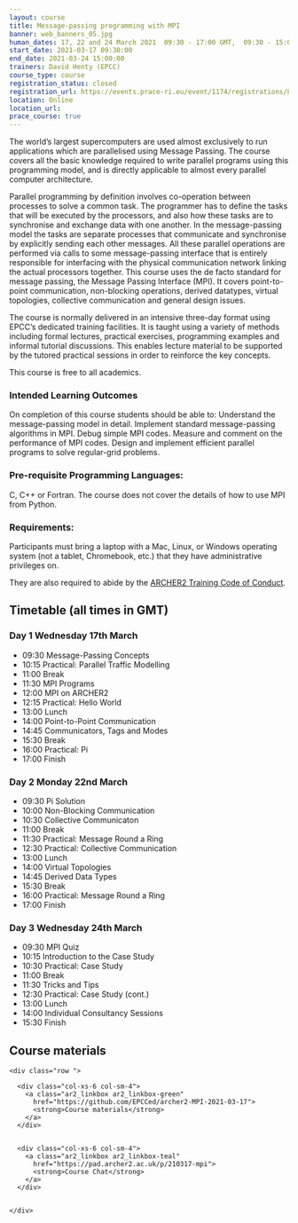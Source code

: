 ```yaml
---
layout: course
title: Message-passing programming with MPI
banner: web_banners_05.jpg 
human_dates: 17, 22 and 24 March 2021  09:30 - 17:00 GMT,  09:30 - 15:00 GMT on final day  
start_date: 2021-03-17 09:30:00
end_date: 2021-03-24 15:00:00
trainers: David Henty (EPCC)
course_type: course
registration_status: closed
registration_url: https://events.prace-ri.eu/event/1174/registrations/851/
location: Online
location_url:
prace_course: true
---
```


The world’s largest supercomputers are used almost exclusively to run applications which are parallelised using Message Passing. The course covers all the basic knowledge required to write parallel programs using this programming model, and is directly applicable to almost every parallel computer architecture.

Parallel programming by definition involves co-operation between processes to solve a common task. The programmer has to define the tasks that will be executed by the processors, and also how these tasks are to synchronise and exchange data with one another. In the message-passing model the tasks are separate processes that communicate and synchronise by explicitly sending each other messages. All these parallel operations are performed via calls to some message-passing interface that is entirely responsible for interfacing with the physical communication network linking the actual processors together. This course uses the de facto standard for message passing, the Message Passing Interface (MPI). It covers point-to-point communication, non-blocking operations, derived datatypes, virtual topologies, collective communication and general design issues.

The course is normally delivered in an intensive three-day format using EPCC’s dedicated training facilities. It is taught using a variety of methods including formal lectures, practical exercises, programming examples and informal tutorial discussions. This enables lecture material to be supported by the tutored practical sessions in order to reinforce the key concepts.

This course is free to all academics. 

### Intended Learning Outcomes

On completion of this course students should be able to: Understand the message-passing model in detail. Implement standard message-passing algorithms in MPI. Debug simple MPI codes. Measure and comment on the performance of MPI codes. Design and implement efficient parallel programs to solve regular-grid problems.

### Pre-requisite Programming Languages:

C, C++ or Fortran. The course does not cover the details of how to use MPI from Python.


### Requirements:

Participants must bring a laptop with a Mac, Linux, or Windows operating system (not a tablet, Chromebook, etc.) that they have administrative privileges on.

They are also required to abide by the [ARCHER2 Training Code of Conduct](../../code-of-conduct/). 


## Timetable (all times in GMT)

### Day 1 Wednesday 17th March

-    09:30 Message-Passing Concepts
-    10:15 Practical: Parallel Traffic Modelling
-    11:00 Break
-    11:30 MPI Programs
-    12:00 MPI on ARCHER2
-    12:15 Practical: Hello World
-    13:00 Lunch
-    14:00 Point-to-Point Communication
-    14:45 Communicators, Tags and Modes
-    15:30 Break
-    16:00 Practical: Pi
-    17:00 Finish

### Day 2 Monday 22nd March

-    09:30 Pi Solution
-    10:00 Non-Blocking Communication
-    10:30 Collective Communicaton
-    11:00 Break
-    11:30 Practical: Message Round a Ring
-    12:30 Practical: Collective Communication
-    13:00 Lunch
-    14:00 Virtual Topologies
-    14:45 Derived Data Types
-    15:30 Break
-    16:00 Practical: Message Round a Ring
-    17:00 Finish

### Day 3 Wednesday 24th March

-    09:30 MPI Quiz
-    10:15 Introduction to the Case Study
-    10:30 Practical: Case Study
-    11:00 Break
-    11:30 Tricks and Tips
-    12:30 Practical: Case Study (cont.)
-    13:00 Lunch
-    14:00 Individual Consultancy Sessions
-    15:30 Finish

<section id="service">

<h2><a name="materials">Course materials</a></h2>


    <div class="row ">	

      <div class="col-xs-6 col-sm-4">
        <a class="ar2_linkbox ar2_linkbox-green" 
          href="https://github.com/EPCCed/archer2-MPI-2021-03-17">
          <strong>Course materials</strong>         
        </a>
      </div>


      <div class="col-xs-6 col-sm-4">
        <a class="ar2_linkbox ar2_linkbox-teal" 
          href="https://pad.archer2.ac.uk/p/210317-mpi">
          <strong>Course Chat</strong>       
        </a>
      </div>
		

 	</div>
		
		
					


<!-- 		
<h2><a name="videos">Videos</a></h2>

<h3>Session 1</h3>

<div>
	<iframe title="Video" width="560" height="315" src="https://www.youtube.com/embed/xxxxxxxxxxx" frameborder="0" allow="accelerometer; autoplay; encrypted-media; gyroscope; picture-in-picture" allowfullscreen></iframe>
</div>

 -->





<!-- 
<h2><a name="feedback">Feedback</a></h2>


    <div class="row ">	

      <div class="col-xs-6 col-sm-4">
        <a class="ar2_linkbox ar2_linkbox-teal" 


		   href="https://events.prace-ri.eu/event/1174/surveys/764"

		>
          <strong>Feedback</strong><br/>
          Please let us know what was great about this course and anything we can improve
        </a>
      </div>
    </div>
		
 -->		

 
</section>



